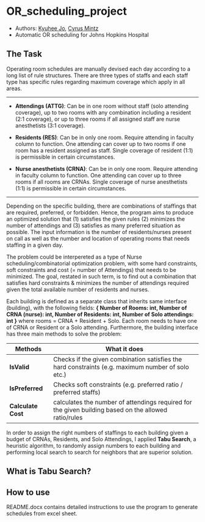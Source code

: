 # OR_scheduling_project
- Authors: [Kyuhee Jo](kjo3@jhu.edu), [Cyrus Mintz](cmintz2@jhmi.edu)
- Automatic OR scheduling for Johns Hopkins Hospital

## The Task

  Operating room schedules are manually devised each day according to a long list of rule structures. There are three types of staffs and each staff type has specific rules regarding maximum coverage which apply in all areas.
  
----
- **Attendings (ATTG)**: Can be in one room without staff (solo attending coverage), up to two rooms with any combination including a resident (2:1 coverage), or up to three rooms if all assigned staff are nurse anesthetists (3:1 coverage).

- **Residents (RES)**: Can be in only one room. Require attending in faculty column to function. One attending can cover up to two rooms if one room has a resident assigned as staff. Single coverage of resident (1:1) is permissible in certain circumstances.

- **Nurse anesthetists (CRNA)**: Can be in only one room. Require attending in faculty column to function. One attending can cover up to three rooms if all rooms are CRNAs. Single coverage of nurse anesthetists (1:1) is permissible in certain circumstances.
----
  
  Depending on the specific building, there are combinations of staffings that are required, preferred, or forbidden. Hence, the program aims to produce an optimized solution that (1) satisfies the given rules (2) minimizes the number of attendings and (3) satisfies as many preferred situation as possible. The input information is the number of residents/nurses present on call as well as the number and location of operating rooms that needs staffing in a given day. 

  The problem could be interpereted as a type of Nurse scheduling/combinatorial optimization problem, with some hard constraints, soft constraints and cost (= number of Attendings) that needs to be minimized. The goal, restated in such term, is to find out a combination that satisfies hard constraints & minimizes the number of attendings required given the total available number of residents and nurses. 
  
  Each building is defined as a separate class that inherits same interface (building), with the following fields: **{ Number of Rooms: int, Number of CRNA (nurse): int, Number of Residents: int, Number of Solo attendings: int }** where rooms = CRNA + Resident + Solo. Each room needs to have one of CRNA or Resident or a Solo attending. Furthermore, the building interface has three main methods to solve the problem:  

| Methods        | What it does |
| ------------- | ------------- |
| **IsValid** | Checks if the given combination satisfies the hard constraints (e.g. maximum number of solo etc.)  |
| **IsPreferred** | Checks soft constraints (e.g. preferred ratio / preferred staffs) |
| **Calculate Cost** | calculates the number of attendings required for the given building based on the allowed ratio/rules |

  In order to assign the right numbers of staffings to each building given a budget of CRNAs, Residents, and Solo Attendings, I applied **Tabu Search**, a heuristic algorithm, to randomly assign numbers to each building and performing local search to search for neighbors that are superior solution. 
 

## What is Tabu Search? 



## How to use 

README.docx contains detailed instructions to use the program to generate schedules from excel sheet. 
